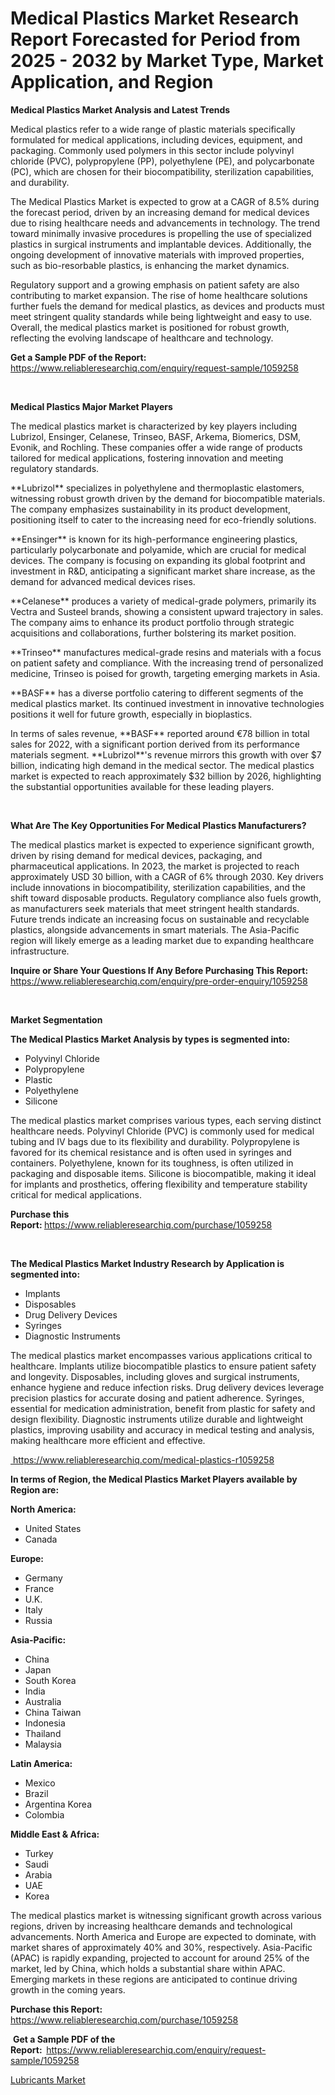 <p><h1>Medical Plastics Market Research Report Forecasted for Period from 2025 -  2032 by Market Type, Market Application, and Region</h1></p><p><strong>Medical Plastics Market Analysis and Latest Trends</strong></p>
<p><p>Medical plastics refer to a wide range of plastic materials specifically formulated for medical applications, including devices, equipment, and packaging. Commonly used polymers in this sector include polyvinyl chloride (PVC), polypropylene (PP), polyethylene (PE), and polycarbonate (PC), which are chosen for their biocompatibility, sterilization capabilities, and durability.</p><p>The Medical Plastics Market is expected to grow at a CAGR of 8.5% during the forecast period, driven by an increasing demand for medical devices due to rising healthcare needs and advancements in technology. The trend toward minimally invasive procedures is propelling the use of specialized plastics in surgical instruments and implantable devices. Additionally, the ongoing development of innovative materials with improved properties, such as bio-resorbable plastics, is enhancing the market dynamics.</p><p>Regulatory support and a growing emphasis on patient safety are also contributing to market expansion. The rise of home healthcare solutions further fuels the demand for medical plastics, as devices and products must meet stringent quality standards while being lightweight and easy to use. Overall, the medical plastics market is positioned for robust growth, reflecting the evolving landscape of healthcare and technology.</p></p>
<p><strong>Get a Sample PDF of the Report:&nbsp;</strong> <a href="https://www.reliableresearchiq.com/enquiry/request-sample/1059258?utm_campaign=2449&utm_medium=2&utm_source=Github&utm_content=ia&utm_term=02042025&utm_id=medical-plastics">https://www.reliableresearchiq.com/enquiry/request-sample/1059258</a></p>
<p>&nbsp;</p>
<p><strong>Medical Plastics Major Market Players</strong></p>
<p><p>The medical plastics market is characterized by key players including Lubrizol, Ensinger, Celanese, Trinseo, BASF, Arkema, Biomerics, DSM, Evonik, and Rochling. These companies offer a wide range of products tailored for medical applications, fostering innovation and meeting regulatory standards.</p><p>**Lubrizol** specializes in polyethylene and thermoplastic elastomers, witnessing robust growth driven by the demand for biocompatible materials. The company emphasizes sustainability in its product development, positioning itself to cater to the increasing need for eco-friendly solutions.</p><p>**Ensinger** is known for its high-performance engineering plastics, particularly polycarbonate and polyamide, which are crucial for medical devices. The company is focusing on expanding its global footprint and investment in R&D, anticipating a significant market share increase, as the demand for advanced medical devices rises.</p><p>**Celanese** produces a variety of medical-grade polymers, primarily its Vectra and Susteel brands, showing a consistent upward trajectory in sales. The company aims to enhance its product portfolio through strategic acquisitions and collaborations, further bolstering its market position.</p><p>**Trinseo** manufactures medical-grade resins and materials with a focus on patient safety and compliance. With the increasing trend of personalized medicine, Trinseo is poised for growth, targeting emerging markets in Asia.</p><p>**BASF** has a diverse portfolio catering to different segments of the medical plastics market. Its continued investment in innovative technologies positions it well for future growth, especially in bioplastics.</p><p>In terms of sales revenue, **BASF** reported around €78 billion in total sales for 2022, with a significant portion derived from its performance materials segment. **Lubrizol**'s revenue mirrors this growth with over $7 billion, indicating high demand in the medical sector. The medical plastics market is expected to reach approximately $32 billion by 2026, highlighting the substantial opportunities available for these leading players.</p></p>
<p>&nbsp;</p>
<p><strong>What Are The Key Opportunities For Medical Plastics Manufacturers?</strong></p>
<p><p>The medical plastics market is expected to experience significant growth, driven by rising demand for medical devices, packaging, and pharmaceutical applications. In 2023, the market is projected to reach approximately USD 30 billion, with a CAGR of 6% through 2030. Key drivers include innovations in biocompatibility, sterilization capabilities, and the shift toward disposable products. Regulatory compliance also fuels growth, as manufacturers seek materials that meet stringent health standards. Future trends indicate an increasing focus on sustainable and recyclable plastics, alongside advancements in smart materials. The Asia-Pacific region will likely emerge as a leading market due to expanding healthcare infrastructure.</p></p>
<p><strong>Inquire or Share Your Questions If Any Before Purchasing This Report:</strong> <a href="https://www.reliableresearchiq.com/enquiry/pre-order-enquiry/1059258?utm_campaign=2449&utm_medium=2&utm_source=Github&utm_content=ia&utm_term=02042025&utm_id=medical-plastics">https://www.reliableresearchiq.com/enquiry/pre-order-enquiry/1059258</a></p>
<p>&nbsp;</p>
<p><strong>Market Segmentation</strong></p>
<p><strong>The Medical Plastics Market Analysis by types is segmented into:</strong></p>
<p><ul><li>Polyvinyl Chloride</li><li>Polypropylene</li><li>Plastic</li><li>Polyethylene</li><li>Silicone</li></ul></p>
<p><p>The medical plastics market comprises various types, each serving distinct healthcare needs. Polyvinyl Chloride (PVC) is commonly used for medical tubing and IV bags due to its flexibility and durability. Polypropylene is favored for its chemical resistance and is often used in syringes and containers. Polyethylene, known for its toughness, is often utilized in packaging and disposable items. Silicone is biocompatible, making it ideal for implants and prosthetics, offering flexibility and temperature stability critical for medical applications.</p></p>
<p><strong>Purchase this Report:&nbsp;</strong><a href="https://www.reliableresearchiq.com/purchase/1059258?utm_campaign=2449&utm_medium=2&utm_source=Github&utm_content=ia&utm_term=02042025&utm_id=medical-plastics">https://www.reliableresearchiq.com/purchase/1059258</a></p>
<p>&nbsp;</p>
<p><strong>The Medical Plastics Market Industry Research by Application is segmented into:</strong></p>
<p><ul><li>Implants</li><li>Disposables</li><li>Drug Delivery Devices</li><li>Syringes</li><li>Diagnostic Instruments</li></ul></p>
<p><p>The medical plastics market encompasses various applications critical to healthcare. Implants utilize biocompatible plastics to ensure patient safety and longevity. Disposables, including gloves and surgical instruments, enhance hygiene and reduce infection risks. Drug delivery devices leverage precision plastics for accurate dosing and patient adherence. Syringes, essential for medication administration, benefit from plastic for safety and design flexibility. Diagnostic instruments utilize durable and lightweight plastics, improving usability and accuracy in medical testing and analysis, making healthcare more efficient and effective.</p></p>
<p><a href="https://www.reliableresearchiq.com/medical-plastics-r1059258?utm_campaign=2449&utm_medium=2&utm_source=Github&utm_content=ia&utm_term=02042025&utm_id=medical-plastics">&nbsp;https://www.reliableresearchiq.com/medical-plastics-r1059258</a></p>
<p><strong>In terms of Region, the Medical Plastics Market Players available by Region are:</strong></p>
<p>
    <p> <strong> North America: </strong>
        <ul>
            <li>United States</li>
            <li>Canada</li>
        </ul>
        </p> 
    <p> <strong> Europe: </strong>
        <ul>
            <li>Germany</li>
            <li>France</li>
            <li>U.K.</li>
            <li>Italy</li>
            <li>Russia</li>
        </ul>
        </p> 
    <p> <strong> Asia-Pacific: </strong>
        <ul>
            <li>China</li>
            <li>Japan</li>
            <li>South Korea</li>
            <li>India</li>
            <li>Australia</li>
            <li>China Taiwan</li>
            <li>Indonesia</li>
            <li>Thailand</li>
            <li>Malaysia</li>
        </ul>
        </p> 
    <p> <strong> Latin America: </strong>
        <ul>
            <li>Mexico</li>
            <li>Brazil</li>
            <li>Argentina Korea</li>
            <li>Colombia</li>
        </ul>
        </p> 
    <p> <strong> Middle East & Africa: </strong>
        <ul>
            <li>Turkey</li>
            <li>Saudi</li>
            <li>Arabia</li>
            <li>UAE</li>
            <li>Korea</li>
        </ul>
    </p>
    </p>
<p><p>The medical plastics market is witnessing significant growth across various regions, driven by increasing healthcare demands and technological advancements. North America and Europe are expected to dominate, with market shares of approximately 40% and 30%, respectively. Asia-Pacific (APAC) is rapidly expanding, projected to account for around 25% of the market, led by China, which holds a substantial share within APAC. Emerging markets in these regions are anticipated to continue driving growth in the coming years.</p></p>
<p><strong>Purchase this Report: </strong><a href="https://www.reliableresearchiq.com/purchase/1059258?utm_campaign=2449&utm_medium=2&utm_source=Github&utm_content=ia&utm_term=02042025&utm_id=medical-plastics">https://www.reliableresearchiq.com/purchase/1059258</a></p>
<p>&nbsp;<strong>Get a Sample PDF of the Report:&nbsp;&nbsp;</strong><a href="https://www.reliableresearchiq.com/enquiry/request-sample/1059258?utm_campaign=2449&utm_medium=2&utm_source=Github&utm_content=ia&utm_term=02042025&utm_id=medical-plastics">https://www.reliableresearchiq.com/enquiry/request-sample/1059258</a></p>
<p><strong></strong></p>
<p><p><a href="https://github.com/norbeludie83/Market-Research-Report-List-1/blob/main/lubricants-market.md?utm_campaign=2449&utm_medium=2&utm_source=Github&utm_content=ia&utm_term=02042025&utm_id=medical-plastics">Lubricants Market</a></p></p>